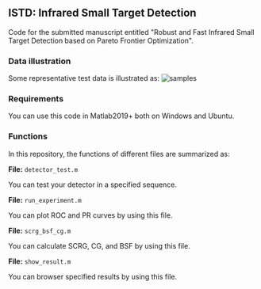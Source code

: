 ## ISTD: Infrared Small Target Detection

Code for the submitted manuscript entitled "Robust and Fast Infrared Small Target Detection based on Pareto Frontier Optimization".

### Data illustration
Some representative test data is illustrated as:
![samples](https://user-images.githubusercontent.com/22311694/128696154-90731873-b368-4637-be2e-ac7cbb76b379.png)


### Requirements

You can use this code in Matlab2019+ both on Windows and Ubuntu.

### Functions
In this repository, the functions of different files are summarized as:

**File:** ```detector_test.m```

You can test your detector in a specified sequence.

**File:** ```run_experiment.m```

You can plot ROC and PR curves by using this file.

**File:** ```scrg_bsf_cg.m```

You can calculate SCRG, CG, and BSF by using this file.

**File:** ```show_result.m```

You can browser specified results by using this file.
